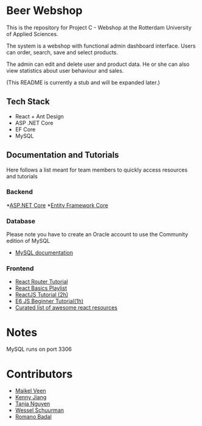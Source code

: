 Beer Webshop
============

This is the repository for Project C - Webshop at the Rotterdam University of Applied Sciences. 

The system is a webshop with functional admin dashboard interface. Users can order, search, save and select products.

The admin can edit and delete user and product data. He or she can also view statistics about user behaviour and sales.

(This README is currently a stub and will be expanded later.)

##  Tech Stack
* React + Ant Design
* ASP .NET Core
* EF Core
* MySQL

## Documentation and Tutorials
Here follows a list meant for team members to quickly access
resources and tutorials

### Backend
*[ASP.NET Core](https://docs.microsoft.com/en-us/aspnet/core/?view=aspnetcore-2.1)
*[Entity Framework Core](https://docs.microsoft.com/nl-nl/ef/core/)

### Database
Please note you have to create an Oracle account to use the Community edition of MySQL

* [MySQL documentation](https://dev.mysql.com/doc/)

### Frontend
* [React Router Tutorial](https://www.youtube.com/watch?v=91F8reC8kvo)
* [React Basics Playlist](https://www.youtube.com/watch?v=JPT3bFIwJYA&list=PL55RiY5tL51oyA8euSROLjMFZbXaV7skS)
* [ReactJS Tutorial (2h)](https://www.youtube.com/watch?v=pgAvVxowaYU)
* [E6 JS Beginner Tutorial(1h)](https://www.youtube.com/watch?v=IEf1KAcK6A8)
* [Curated list of awesome react resources](https://github.com/enaqx/awesome-react)

# Notes
MySQL runs on port 3306

# Contributors
* [Maikel Veen](https://github.com/MaikelVeen)
* [Kenny Jiang](https://github.com/Aznkenny93)
* [Tanja Nguyen]()
* [Wessel Schuurman](https://github.com/PietPizza)
* [Romano Badal](https://github.com/romanobadal)